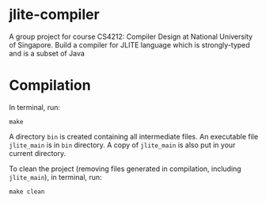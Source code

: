 jlite-compiler
==============

A group project for course CS4212: Compiler Design at National University of Singapore. Build a compiler for JLITE language which is strongly-typed and is a subset of Java

Compilation
=============
In terminal, run:

    make
    
A directory `bin` is created containing all intermediate files. An executable file `jlite_main` is in `bin` directory. A copy of `jlite_main` is also put in your current directory.

To clean the project (removing files generated in compilation, including `jlite_main`), in terminal, run:

    make clean

